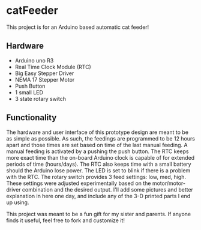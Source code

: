 # catFeeder
This project is for an Arduino based automatic cat feeder!

## Hardware
* Arduino uno R3
* Real Time Clock Module (RTC)
* Big Easy Stepper Driver
* NEMA 17 Stepper Motor
* Push Button
* 1 small LED
* 3 state rotary switch

## Functionality
The hardware and user interface of this prototype design are meant to be as simple as possible. As such, the feedings are programmed to be 12 hours apart and those times are set based on time of the last manual feeding. A manual feeding is activated by a pushing the push button. The RTC keeps more exact time than the on-board Arduino clock is capable of for extended periods of time (hours/days). The RTC also keeps time with a small battery should the Arduino lose power. The LED is set to blink if there is a problem with the RTC. The rotary switch provides 3 feed settings: low, med, high. These settings were adjusted experimentally based on the motor/motor-driver combination and the desired output. I'll add some pictures and better explanation in here one day, and include any of the 3-D printed parts I end up using.

This project was meant to be a fun gift for my sister and parents. If anyone finds it useful, feel free to fork and customize it!
